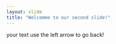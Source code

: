 ```yaml
---
layout: slide
title: "Welcomme to our second slide!"
---
```

your text
use the left arrow to go back!
